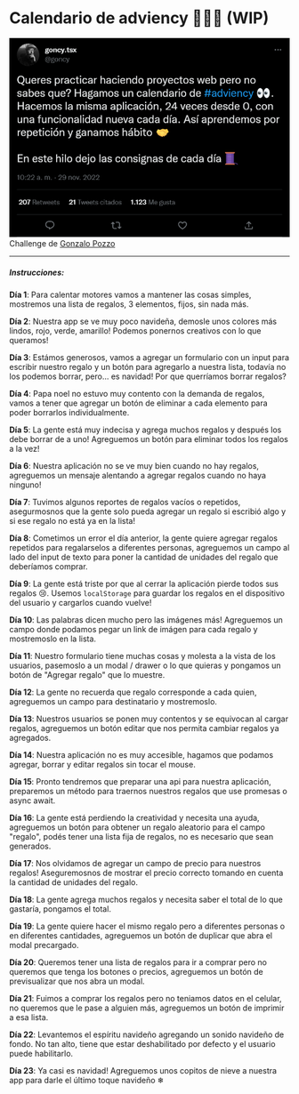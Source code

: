 # Calendario de adviency 🎅🏽🎄 (WIP)

![](./assets/screen-tweet.png)
<br>
Challenge de [Gonzalo Pozzo](https://github.com/goncy)

---

##### Instrucciones:

**Día 1**: Para calentar motores vamos a mantener las cosas simples, mostremos una lista de regalos, 3 elementos, fijos, sin nada más.

**Día 2**: Nuestra app se ve muy poco navideña, demosle unos colores más lindos, rojo, verde, amarillo! Podemos ponernos creativos con lo que queramos!

**Día 3**: Estámos generosos, vamos a agregar un formulario con un input para escribir nuestro regalo y un botón para agregarlo a nuestra lista, todavía no los podemos borrar, pero... es navidad! Por que querríamos borrar regalos?

**Día 4**: Papa noel no estuvo muy contento con la demanda de regalos, vamos a tener que agregar un botón de eliminar a cada elemento para poder borrarlos individualmente.

**Día 5**: La gente está muy indecisa y agrega muchos regalos y después los debe borrar de a uno! Agreguemos un botón para eliminar todos los regalos a la vez!

**Día 6**: Nuestra aplicación no se ve muy bien cuando no hay regalos, agreguemos un mensaje alentando a agregar regalos cuando no haya ninguno!

**Día 7**: Tuvimos algunos reportes de regalos vacíos o repetidos, asegurmosnos que la gente solo pueda agregar un regalo si escribió algo y si ese regalo no está ya en la lista!

**Día 8**: Cometimos un error el día anterior, la gente quiere agregar regalos repetidos para regalarselos a diferentes personas, agreguemos un campo al lado del input de texto para poner la cantidad de unidades del regalo que deberíamos comprar.

**Día 9**: La gente está triste por que al cerrar la aplicación pierde todos sus regalos 😢. Usemos `localStorage` para guardar los regalos en el dispositivo del usuario y cargarlos cuando vuelve!

**Día 10**: Las palabras dicen mucho pero las imágenes más! Agreguemos un campo donde podamos pegar un link de imágen para cada regalo y mostremoslo en la lista.

**Día 11**: Nuestro formulario tiene muchas cosas y molesta a la vista de los usuarios, pasemoslo a un modal / drawer o lo que quieras y pongamos un botón de "Agregar regalo" que lo muestre.

**Día 12**: La gente no recuerda que regalo corresponde a cada quien, agreguemos un campo para destinatario y mostremoslo.

**Día 13**: Nuestros usuarios se ponen muy contentos y se equivocan al cargar regalos, agreguemos un botón editar que nos permita cambiar regalos ya agregados.

**Día 14**: Nuestra aplicación no es muy accesible, hagamos que podamos agregar, borrar y editar regalos sin tocar el mouse.

**Día 15**: Pronto tendremos que preparar una api para nuestra aplicación, preparemos un método para traernos nuestros regalos que use promesas o async await.

**Día 16**: La gente está perdiendo la creatividad y necesita una ayuda, agreguemos un botón para obtener un regalo aleatorio para el campo "regalo", podés tener una lista fija de regalos, no es necesario que sean generados.

**Día 17**: Nos olvidamos de agregar un campo de precio para nuestros regalos! Aseguremosnos de mostrar el precio correcto tomando en cuenta la cantidad de unidades del regalo.

**Día 18**: La gente agrega muchos regalos y necesita saber el total de lo que gastaría, pongamos el total.

**Día 19**: La gente quiere hacer el mismo regalo pero a diferentes personas o en diferentes cantidades, agreguemos un botón de duplicar que abra el modal precargado.

**Día 20**: Queremos tener una lista de regalos para ir a comprar pero no queremos que tenga los botones o precios, agreguemos un botón de previsualizar que nos abra un modal.

**Día 21**: Fuimos a comprar los regalos pero no teniamos datos en el celular, no queremos que le pase a alguien más, agreguemos un botón de imprimir a esa lista.

**Día 22**: Levantemos el espíritu navideño agregando un sonido navideño de fondo. No tan alto, tiene que estar deshabilitado por defecto y el usuario puede habilitarlo.

**Día 23**: Ya casi es navidad! Agreguemos unos copitos de nieve a nuestra app para darle el último toque navideño ❄
